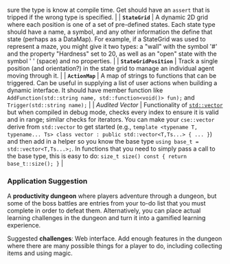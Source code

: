  sure the type is know at compile time. Get should have an `assert` that is tripped if the wrong type is specified. |
 | **`StateGrid`**     | A dynamic 2D grid where each position is one of a set of pre-defined states. Each state type should have a name, a symbol, and any other information the define that state (perhaps as a DataMap). For example, if a StateGrid was used to represent a maze, you might give it two types: a "wall" with the symbol '#' and the property "Hardness" set to 20, as well as an "open" state with the symbol ' ' (space) and no properties. |
 | **`StateGridPosition`** | Track a single position (and orientation?) in the state grid to manage an individual agent moving through it. |
 | **`ActionMap`**     | A map of strings to functions that can be triggered.  Can be useful in supplying a list of user actions when building a dynamic interface.  It should have member function like `AddFunction(std::string name, std::function<void()> fun);` and `Trigger(std::string name);` |
 | *Audited Vector* | Functionality of [`std::vector`](https://en.cppreference.com/w/cpp/container/vector) but when compiled in debug mode, checks every index to ensure it is valid and in range; similar checks for iterators.  You can make your `cse::vector` derive from `std::vector` to get started (e.g., `template <typename T, typename... Ts> class vector : public std::vector<T,Ts...> { ... }`) and then add in a helper so you know the base type `using base_t = std::vector<T,Ts...>;`. In functions that you need to simply pass a call to the base type, this is easy to do: `size_t size() const { return base_t::size(); }` |

### Application Suggestion

A **productivity dungeon** where players adventure through a dungeon, but some of the boss battles are entries from your to-do list that you must complete in order to defeat them. Alternatively, you can place actual learning challenges in the dungeon and turn it into a gamified learning experience.

Suggested **challenges**: Web interface. Add enough features in the dungeon where there are many possible things for a player to do, including collecting items and using magic.
